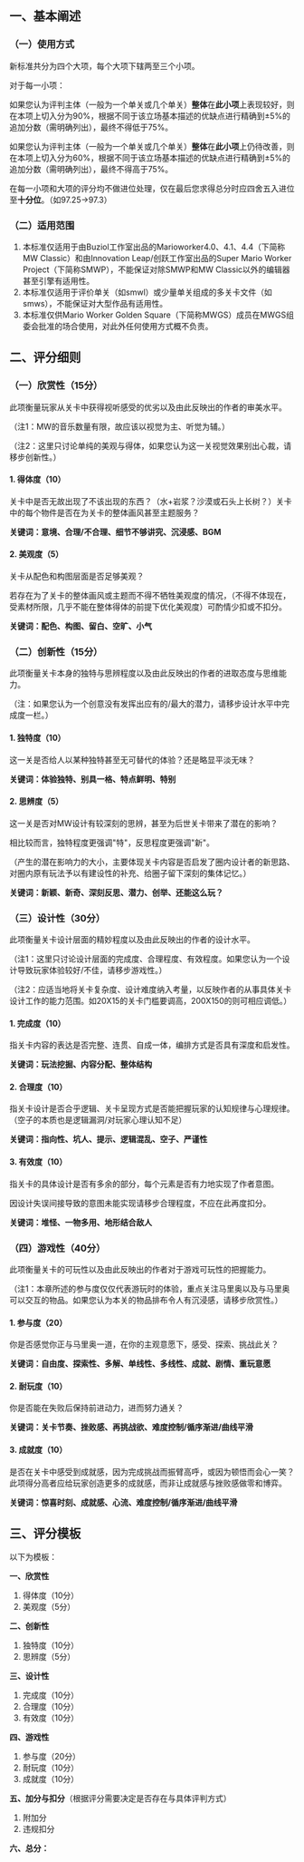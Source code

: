 ## 一、基本阐述

### （一）使用方式

新标准共分为四个大项，每个大项下辖两至三个小项。

对于每一小项：

如果您认为评判主体（一般为一个单关或几个单关）**整体**在**此小项**上表现较好，则在本项上切入分为90%，根据不同于该立场基本描述的优缺点进行精确到±5%的追加分数（需明确列出），最终不得低于75%。

如果您认为评判主体（一般为一个单关或几个单关）**整体**在**此小项**上仍待改善，则在本项上切入分为60%，根据不同于该立场基本描述的优缺点进行精确到±5%的追加分数（需明确列出），最终不得高于75%。

在每一小项和大项的评分均不做进位处理，仅在最后您求得总分时应四舍五入进位至**十分位**。（如97.25→97.3）

### （二）适用范围

1.  本标准仅适用于由Buziol工作室出品的Marioworker4.0、4.1、4.4（下简称MW Classic）和由Innovation Leap/创跃工作室出品的Super Mario Worker Project（下简称SMWP），不能保证对除SMWP和MW Classic以外的编辑器甚至引擎有适用性。
2.  本标准仅适用于评价单关（如smwl）或少量单关组成的多关卡文件（如smws），不能保证对大型作品有适用性。
3.  本标准仅供Mario Worker Golden Square（下简称MWGS）成员在MWGS组委会批准的场合使用，对此外任何使用方式概不负责。

## 二、评分细则

### （一）欣赏性（15分）

此项衡量玩家从关卡中获得视听感受的优劣以及由此反映出的作者的审美水平。

（注1：MW的音乐数量有限，故应该以视觉为主、听觉为辅。）

（注2：这里只讨论单纯的美观与得体，如果您认为这一关视觉效果别出心裁，请移步创新性。）

#### 1. 得体度（10）

关卡中是否无故出现了不该出现的东西？（水+岩浆？沙漠或石头上长树？）关卡中的每个物件是否在为关卡的整体画风甚至主题服务？

**关键词：意境、合理/不合理、细节不够讲究、沉浸感、BGM**

#### 2. 美观度（5）

关卡从配色和构图层面是否足够美观？

若存在为了关卡的整体画风或主题而不得不牺牲美观度的情况，（不得不体现在，受素材所限，几乎不能在整体得体的前提下优化美观度）可酌情少扣或不扣分。

**关键词：配色、构图、留白、空旷、小气**

### （二）创新性（15分）

此项衡量关卡本身的独特与思辨程度以及由此反映出的作者的进取态度与思维能力。

（注：如果您认为一个创意没有发挥出应有的/最大的潜力，请移步设计水平中完成度一栏。）

#### 1. 独特度（10）

这一关是否给人以某种独特甚至无可替代的体验？还是略显平淡无味？

**关键词：体验独特、别具一格、特点鲜明、特别**

#### 2. 思辨度（5）

这一关是否对MW设计有较深刻的思辨，甚至为后世关卡带来了潜在的影响？

相比较而言，独特程度更强调"特"，反思程度更强调"新"。

（产生的潜在影响力的大小，主要体现关卡内容是否启发了圈内设计者的新思路、对圈内原有玩法予以有建设性的补充、给圈子留下深刻的集体记忆。）

**关键词：新颖、新奇、深刻反思、潜力、创举、还能这么玩？**

### （三）设计性（30分）

此项衡量关卡设计层面的精妙程度以及由此反映出的作者的设计水平。

（注1：这里只讨论设计层面的完成度、合理程度、有效程度。如果您认为一个设计导致玩家体验较好/不佳，请移步游戏性。）

（注2：应适当地将关卡复杂度、设计难度纳入考量，以反映作者的从事具体关卡设计工作的能力范围。如20X15的关卡门槛要调高，200X150的则可相应调低。）

#### 1. 完成度（10）

指关卡内容的表达是否完整、连贯、自成一体，编排方式是否具有深度和启发性。

**关键词：玩法挖掘、内容分配、整体结构**

#### 2. 合理度（10）

指关卡设计是否合乎逻辑、关卡呈现方式是否能把握玩家的认知规律与心理规律。（空子的本质也是逻辑漏洞/对玩家心理认知不足）

**关键词：指向性、坑人、提示、逻辑混乱、空子、严谨性**

#### 3. 有效度（10）

指关卡的具体设计是否有多余的部分，每个元素是否有力地实现了作者意图。

因设计失误间接导致的意图未能实现请移步合理程度，不应在此再度扣分。

**关键词：堆怪、一物多用、地形结合敌人**

### （四）游戏性（40分）

此项衡量关卡的可玩性以及由此反映出的作者对于游戏可玩性的把握能力。

（注1：本章所述的参与度仅仅代表游玩时的体验，重点关注马里奥以及与马里奥可以交互的物品。如果您认为本关的物品排布令人有沉浸感，请移步欣赏性。）

#### 1. 参与度（20）

你是否感觉你正与马里奥一道，在你的主观意愿下，感受、探索、挑战此关？

**关键词：自由度、探索性、多解、单线性、多线性、成就、剧情、重玩意愿**

#### 2. 耐玩度（10）

你是否能在失败后保持前进动力，进而努力通关？

**关键词：关卡节奏、挫败感、再挑战欲、难度控制/循序渐进/曲线平滑**

#### 3. 成就度（10）

是否在关卡中感受到成就感，因为完成挑战而振臂高呼，或因为顿悟而会心一笑？此项得分高者应给玩家创造更多的成就感，而非让成就感与挫败感做零和博弈。

**关键词：惊喜时刻、成就感、心流、难度控制/循序渐进/曲线平滑**

## 三、评分模板

以下为模板：

**一、欣赏性**

1. 得体度（10分）
2. 美观度（5分）

**二、创新性**

1. 独特度（10分）
2. 思辨度（5分）

**三、设计性**

1. 完成度（10分）
2. 合理度（10分）
3. 有效度（10分）

**四、游戏性**

1. 参与度（20分）
2. 耐玩度（10分）
3. 成就度（10分）

**五、加分与扣分**（根据评分需要决定是否存在与具体评判方式）

1. 附加分
2. 违规扣分

**六、总分：**
